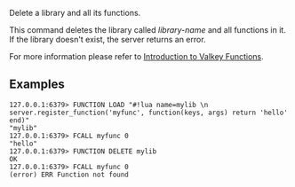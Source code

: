 Delete a library and all its functions.

This command deletes the library called _library-name_ and all functions in it.
If the library doesn't exist, the server returns an error.

For more information please refer to [Introduction to Valkey Functions](../topics/functions-intro.md).

## Examples

```
127.0.0.1:6379> FUNCTION LOAD "#!lua name=mylib \n server.register_function('myfunc', function(keys, args) return 'hello' end)"
"mylib"
127.0.0.1:6379> FCALL myfunc 0
"hello"
127.0.0.1:6379> FUNCTION DELETE mylib
OK
127.0.0.1:6379> FCALL myfunc 0
(error) ERR Function not found
```
